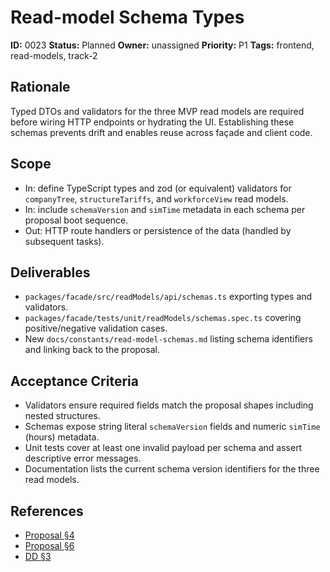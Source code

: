 # Read-model Schema Types

**ID:** 0023
**Status:** Planned
**Owner:** unassigned
**Priority:** P1
**Tags:** frontend, read-models, track-2

## Rationale
Typed DTOs and validators for the three MVP read models are required before wiring HTTP endpoints or hydrating the UI. Establishing these schemas prevents drift and enables reuse across façade and client code.

## Scope
- In: define TypeScript types and zod (or equivalent) validators for `companyTree`, `structureTariffs`, and `workforceView` read models.
- In: include `schemaVersion` and `simTime` metadata in each schema per proposal boot sequence.
- Out: HTTP route handlers or persistence of the data (handled by subsequent tasks).

## Deliverables
- `packages/facade/src/readModels/api/schemas.ts` exporting types and validators.
- `packages/facade/tests/unit/readModels/schemas.spec.ts` covering positive/negative validation cases.
- New `docs/constants/read-model-schemas.md` listing schema identifiers and linking back to the proposal.

## Acceptance Criteria
- Validators ensure required fields match the proposal shapes including nested structures.
- Schemas expose string literal `schemaVersion` fields and numeric `simTime` (hours) metadata.
- Unit tests cover at least one invalid payload per schema and assert descriptive error messages.
- Documentation lists the current schema version identifiers for the three read models.

## References
- [Proposal §4](../../proposals/20251009-mini_frontend.md#4-ui-surfaces-data-flows)
- [Proposal §6](../../proposals/20251009-mini_frontend.md#6-data-schemas-mvp-minimal-fields)
- [DD §3](../../DD.md#3-domain-data-models)
